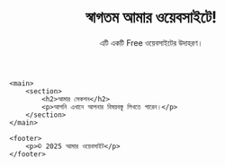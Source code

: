 <!DOCTYPE html>
<html lang="bn">
<head>
    <meta charset="UTF-8">
    <meta name="viewport" content="width=device-width, initial-scale=1.0">
    <title>আমার প্রথম ওয়েবসাইট</title>
    <link rel="stylesheet" href="style.css">
</head>
<body>
    <header>
        <h1>স্বাগতম আমার ওয়েবসাইটে!</h1>
        <p>এটি একটি Free ওয়েবসাইটের উদাহরণ।</p>
    </header>

    <main>
        <section>
            <h2>আমার সেকশন</h2>
            <p>আপনি এখানে আপনার বিষয়বস্তু লিখতে পারেন।</p>
        </section>
    </main>

    <footer>
        <p>© 2025 আমার ওয়েবসাইট</p>
    </footer>
</body>
</html>
